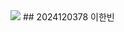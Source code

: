 <img src="https://capsule-render.vercel.app/api?type=soft&color=_#f6fac5&height=300&section=header&text=CAU%20IOT&fontSize=90" />
## 2024120378 이한빈
